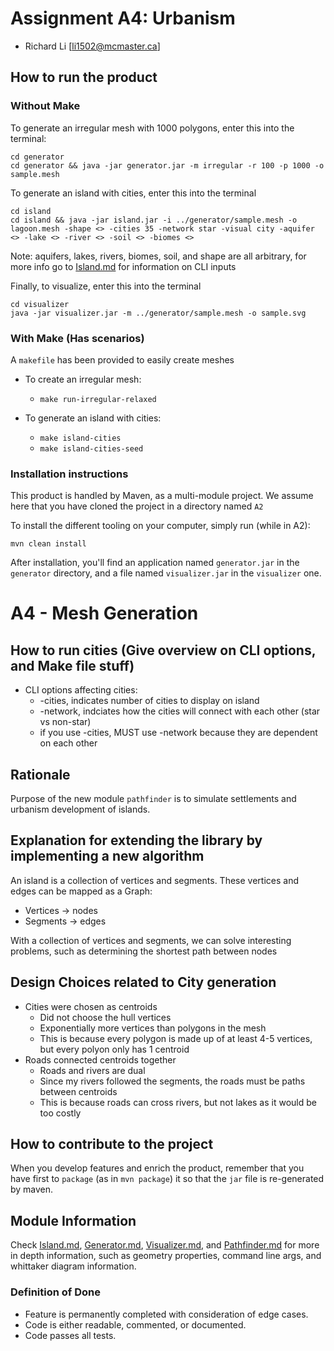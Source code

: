 # Assignment A4: Urbanism

  - Richard Li [li1502@mcmaster.ca]

## How to run the product

### Without Make
To generate an irregular mesh with 1000 polygons, enter this into the terminal:
```
cd generator 
cd generator && java -jar generator.jar -m irregular -r 100 -p 1000 -o sample.mesh
```

To generate an island with cities, enter this into the terminal
```
cd island 
cd island && java -jar island.jar -i ../generator/sample.mesh -o lagoon.mesh -shape <> -cities 35 -network star -visual city -aquifer <> -lake <> -river <> -soil <> -biomes <>
```
Note: aquifers, lakes, rivers, biomes, soil, and shape are all arbitrary, for more info go to [Island.md](./island/island.md) for information on CLI inputs

Finally, to visualize, enter this into the terminal
```
cd visualizer
java -jar visualizer.jar -m ../generator/sample.mesh -o sample.svg
```

### With Make (Has scenarios)
A `makefile` has been provided to easily create meshes 
* To create an irregular mesh:
  * `make run-irregular-relaxed`

* To generate an island with cities:
  * `make island-cities`
  * `make island-cities-seed`

### Installation instructions

This product is handled by Maven, as a multi-module project. We assume here that you have cloned the project in a directory named `A2`

To install the different tooling on your computer, simply run (while in A2):
```
mvn clean install
```

After installation, you'll find an application named `generator.jar` in the `generator` directory, and a file named `visualizer.jar` in the `visualizer` one. 

# A4 - Mesh Generation

## How to run cities (Give overview on CLI options, and Make file stuff)
* CLI options affecting cities:
  * -cities, indicates number of cities to display on island
  * -network, indciates how the cities will connect with each other (star vs non-star)
  * if you use -cities, MUST use -network because they are dependent on each other

## Rationale

Purpose of the new module `pathfinder` is to simulate settlements and urbanism development of islands.
 
## Explanation for extending the library by implementing a new algorithm

An island is a collection of vertices and segments. These vertices and edges can be mapped as a Graph:
- Vertices -> nodes
- Segments -> edges

With a collection of vertices and segments, we can solve interesting problems, such as determining the shortest path between nodes

## Design Choices related to City generation 

* Cities were chosen as centroids
  * Did not choose the hull vertices
  * Exponentially more vertices than polygons in the mesh
  * This is because every polygon is made up of at least 4-5 vertices, but every polyon only has 1 centroid
* Roads connected centroids together
  * Roads and rivers are dual
  * Since my rivers followed the segments, the roads must be paths between centroids
  * This is because roads can cross rivers, but not lakes as it would be too costly

## How to contribute to the project

When you develop features and enrich the product, remember that you have first to `package` (as in `mvn package`) it so that the `jar` file is re-generated by maven.

## Module Information

Check [Island.md](./island/island.md), [Generator.md](./generator/generator.md), [Visualizer.md](./visualizer/visualizer.md), and [Pathfinder.md](./pathfinder/pathfinder.md) for more in depth information, such as geometry properties, command line args, and whittaker diagram information.


### Definition of Done

* Feature is permanently completed with consideration of edge cases. 
* Code is either readable, commented, or documented. 
* Code passes all tests.

